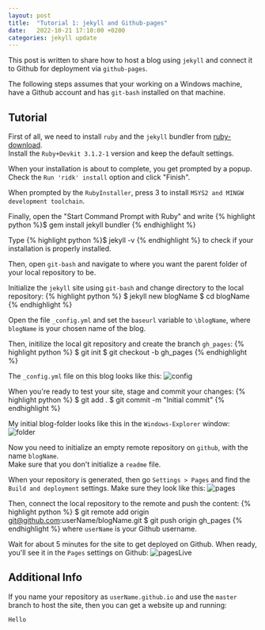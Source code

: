 ```yaml
---
layout: post
title:  "Tutorial 1: jekyll and Github-pages"
date:   2022-10-21 17:10:00 +0200
categories: jekyll update
---
```

This post is written to share how to host a blog using `jekyll` and connect it to Github for deployment via `github-pages`.

The following steps assumes that your working on a Windows machine, have a Github account and has `git-bash` installed on that machine.

## Tutorial
First of all, we need to install `ruby` and the `jekyll` bundler from [ruby-download].<br/>
Install the `Ruby+Devkit 3.1.2-1` version and keep the default settings. 

When your installation is about to complete, you get prompted by a popup. <br/> 
Check the `Run 'ridk' install` option and click "Finish".

When prompted by the `RubyInstaller`, press 3 to install `MSYS2 and MINGW development toolchain`.

Finally, open the "Start Command Prompt with Ruby" and write
{% highlight python %}$ gem install jekyll bundler {% endhighlight %}

Type
{% highlight python %}$ jekyll -v {% endhighlight %} 
to check if your installation is properly installed.

Then, open `git-bash` and navigate to where you want the parent folder of your local repository to be.

Initialize the `jekyll` site using `git-bash` and change directory to the local repository:
{% highlight python %}
$ jekyll new blogName
$ cd blogName
{% endhighlight %}

Open the file `_config.yml` and set the `baseurl` variable to `\blogName`, where `blogName` is your chosen name of the blog.

Then, initilize the local git repository and create the branch `gh_pages`:
{% highlight python %}
$ git init
$ git checkout -b gh_pages
{% endhighlight %}


The `_config.yml` file on this blog looks like this:
![config]({{site.baseurl}}/images/config.jpg)

When you're ready to test your site, stage and commit your changes:
{% highlight python %}
$ git add .
$ git commit -m "Initial commit"
{% endhighlight %}

My initial blog-folder looks like this in the `Windows-Explorer` window:
![folder]({{site.baseurl}}/images/folder.jpg)

Now you need to initialize an empty remote repository on `github`, with the name `blogName`. <br/>
Make sure that you don't initialize a `readme` file. 

When your repository is generated, then go `Settings > Pages` and find the `Build and deployment` settings.
Make sure they look like this:
![pages]({{site.baseurl}}/images/pages.jpg)

Then, connect the local repository to the remote and push the content:
{% highlight python %}
$ git remote add origin git@github.com:userName/blogName.git
$ git push origin gh_pages
{% endhighlight %}
where `userName` is your Github username.

Wait for about 5 minutes for the site to get deployed on Github. When ready, you'll see it in the `Pages` settings on Github:
![pagesLive]({{site.baseurl}}/images/pagesLive.jpg)

[ruby-download]: https://rubyinstaller.org/downloads/

## Additional Info
If you name your repository as `userName.github.io` and use the `master` branch to host the site, then you can get a website up and running:

```
Hello
```

